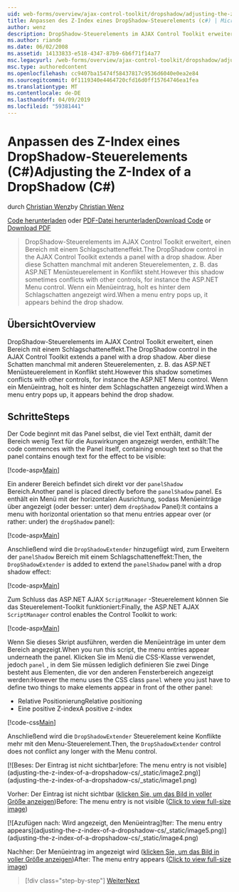 ```yaml
---
uid: web-forms/overview/ajax-control-toolkit/dropshadow/adjusting-the-z-index-of-a-dropshadow-cs
title: Anpassen des Z-Index eines DropShadow-Steuerelements (c#) | Microsoft-Dokumentation
author: wenz
description: DropShadow-Steuerelements im AJAX Control Toolkit erweitert, einen Bereich mit einem Schlagschatteneffekt. Aber diese Schatten manchmal mit anderen Steuerelementen, für die Insta steht in Konflikt...
ms.author: riande
ms.date: 06/02/2008
ms.assetid: 14133833-e518-4347-87b9-6b6f71f14a77
msc.legacyurl: /web-forms/overview/ajax-control-toolkit/dropshadow/adjusting-the-z-index-of-a-dropshadow-cs
msc.type: authoredcontent
ms.openlocfilehash: cc9407ba15474f58437817c9536d6040e0ea2e84
ms.sourcegitcommit: 0f1119340e4464720cfd16d0ff15764746ea1fea
ms.translationtype: MT
ms.contentlocale: de-DE
ms.lasthandoff: 04/09/2019
ms.locfileid: "59381441"
---
```

# <a name="adjusting-the-z-index-of-a-dropshadow-c"></a><span data-ttu-id="5d8a5-104">Anpassen des Z-Index eines DropShadow-Steuerelements (C#)</span><span class="sxs-lookup"><span data-stu-id="5d8a5-104">Adjusting the Z-Index of a DropShadow (C#)</span></span>

<span data-ttu-id="5d8a5-105">durch [Christian Wenz](https://github.com/wenz)</span><span class="sxs-lookup"><span data-stu-id="5d8a5-105">by [Christian Wenz](https://github.com/wenz)</span></span>

<span data-ttu-id="5d8a5-106">[Code herunterladen](http://download.microsoft.com/download/5/1/6/51652a81-500b-4f6b-88d3-617103e7941e/DropShadow1.cs.zip) oder [PDF-Datei herunterladen](http://download.microsoft.com/download/b/6/a/b6ae89ee-df69-4c87-9bfb-ad1eb2b23373/dropshadow1CS.pdf)</span><span class="sxs-lookup"><span data-stu-id="5d8a5-106">[Download Code](http://download.microsoft.com/download/5/1/6/51652a81-500b-4f6b-88d3-617103e7941e/DropShadow1.cs.zip) or [Download PDF](http://download.microsoft.com/download/b/6/a/b6ae89ee-df69-4c87-9bfb-ad1eb2b23373/dropshadow1CS.pdf)</span></span>

> <span data-ttu-id="5d8a5-107">DropShadow-Steuerelements im AJAX Control Toolkit erweitert, einen Bereich mit einem Schlagschatteneffekt.</span><span class="sxs-lookup"><span data-stu-id="5d8a5-107">The DropShadow control in the AJAX Control Toolkit extends a panel with a drop shadow.</span></span> <span data-ttu-id="5d8a5-108">Aber diese Schatten manchmal mit anderen Steuerelementen, z. B. das ASP.NET Menüsteuerelement in Konflikt steht.</span><span class="sxs-lookup"><span data-stu-id="5d8a5-108">However this shadow sometimes conflicts with other controls, for instance the ASP.NET Menu control.</span></span> <span data-ttu-id="5d8a5-109">Wenn ein Menüeintrag, holt es hinter dem Schlagschatten angezeigt wird.</span><span class="sxs-lookup"><span data-stu-id="5d8a5-109">When a menu entry pops up, it appears behind the drop shadow.</span></span>


## <a name="overview"></a><span data-ttu-id="5d8a5-110">Übersicht</span><span class="sxs-lookup"><span data-stu-id="5d8a5-110">Overview</span></span>

<span data-ttu-id="5d8a5-111">DropShadow-Steuerelements im AJAX Control Toolkit erweitert, einen Bereich mit einem Schlagschatteneffekt.</span><span class="sxs-lookup"><span data-stu-id="5d8a5-111">The DropShadow control in the AJAX Control Toolkit extends a panel with a drop shadow.</span></span> <span data-ttu-id="5d8a5-112">Aber diese Schatten manchmal mit anderen Steuerelementen, z. B. das ASP.NET Menüsteuerelement in Konflikt steht.</span><span class="sxs-lookup"><span data-stu-id="5d8a5-112">However this shadow sometimes conflicts with other controls, for instance the ASP.NET Menu control.</span></span> <span data-ttu-id="5d8a5-113">Wenn ein Menüeintrag, holt es hinter dem Schlagschatten angezeigt wird.</span><span class="sxs-lookup"><span data-stu-id="5d8a5-113">When a menu entry pops up, it appears behind the drop shadow.</span></span>

## <a name="steps"></a><span data-ttu-id="5d8a5-114">Schritte</span><span class="sxs-lookup"><span data-stu-id="5d8a5-114">Steps</span></span>

<span data-ttu-id="5d8a5-115">Der Code beginnt mit das Panel selbst, die viel Text enthält, damit der Bereich wenig Text für die Auswirkungen angezeigt werden, enthält:</span><span class="sxs-lookup"><span data-stu-id="5d8a5-115">The code commences with the Panel itself, containing enough text so that the panel contains enough text for the effect to be visible:</span></span>

[!code-aspx[Main](adjusting-the-z-index-of-a-dropshadow-cs/samples/sample1.aspx)]

<span data-ttu-id="5d8a5-116">Ein anderer Bereich befindet sich direkt vor der `panelShadow` Bereich.</span><span class="sxs-lookup"><span data-stu-id="5d8a5-116">Another panel is placed directly before the `panelShadow` panel.</span></span> <span data-ttu-id="5d8a5-117">Es enthält ein Menü mit der horizontalen Ausrichtung, sodass Menüeinträge über angezeigt (oder besser: unter) dem `dropShadow` Panel):</span><span class="sxs-lookup"><span data-stu-id="5d8a5-117">It contains a menu with horizontal orientation so that menu entries appear over (or rather: under) the `dropShadow` panel):</span></span>

[!code-aspx[Main](adjusting-the-z-index-of-a-dropshadow-cs/samples/sample2.aspx)]

<span data-ttu-id="5d8a5-118">Anschließend wird die `DropShadowExtender` hinzugefügt wird, zum Erweitern der `panelShadow` Bereich mit einem Schlagschatteneffekt:</span><span class="sxs-lookup"><span data-stu-id="5d8a5-118">Then, the `DropShadowExtender` is added to extend the `panelShadow` panel with a drop shadow effect:</span></span>

[!code-aspx[Main](adjusting-the-z-index-of-a-dropshadow-cs/samples/sample3.aspx)]

<span data-ttu-id="5d8a5-119">Zum Schluss das ASP.NET AJAX `ScriptManager` -Steuerelement können Sie das Steuerelement-Toolkit funktioniert:</span><span class="sxs-lookup"><span data-stu-id="5d8a5-119">Finally, the ASP.NET AJAX `ScriptManager` control enables the Control Toolkit to work:</span></span>

[!code-aspx[Main](adjusting-the-z-index-of-a-dropshadow-cs/samples/sample4.aspx)]

<span data-ttu-id="5d8a5-120">Wenn Sie dieses Skript ausführen, werden die Menüeinträge im unter dem Bereich angezeigt.</span><span class="sxs-lookup"><span data-stu-id="5d8a5-120">When you run this script, the menu entries appear underneath the panel.</span></span> <span data-ttu-id="5d8a5-121">Klicken Sie im Menü die CSS-Klasse verwendet, jedoch `panel` , in dem Sie müssen lediglich definieren Sie zwei Dinge besteht aus Elementen, die vor den anderen Fensterbereich angezeigt werden:</span><span class="sxs-lookup"><span data-stu-id="5d8a5-121">However the menu uses the CSS class `panel` where you just have to define two things to make elements appear in front of the other panel:</span></span>

- <span data-ttu-id="5d8a5-122">Relative Positionierung</span><span class="sxs-lookup"><span data-stu-id="5d8a5-122">Relative positioning</span></span>
- <span data-ttu-id="5d8a5-123">Eine positive Z-index</span><span class="sxs-lookup"><span data-stu-id="5d8a5-123">A positive z-index</span></span>

[!code-css[Main](adjusting-the-z-index-of-a-dropshadow-cs/samples/sample5.css)]

<span data-ttu-id="5d8a5-124">Anschließend wird die `DropShadowExtender` Steuerelement keine Konflikte mehr mit den Menu-Steuerelement.</span><span class="sxs-lookup"><span data-stu-id="5d8a5-124">Then, the `DropShadowExtender` control does not conflict any longer with the Menu control.</span></span>


[![B<span data-ttu-id="5d8a5-125">eses: Der Eintrag ist nicht sichtbar]</span><span class="sxs-lookup"><span data-stu-id="5d8a5-125">efore: The menu entry is not visible]</span></span>(adjusting-the-z-index-of-a-dropshadow-cs/_static/image2.png)](adjusting-the-z-index-of-a-dropshadow-cs/_static/image1.png)

<span data-ttu-id="5d8a5-126">Vorher: Der Eintrag ist nicht sichtbar ([klicken Sie, um das Bild in voller Größe anzeigen](adjusting-the-z-index-of-a-dropshadow-cs/_static/image3.png))</span><span class="sxs-lookup"><span data-stu-id="5d8a5-126">Before: The menu entry is not visible ([Click to view full-size image](adjusting-the-z-index-of-a-dropshadow-cs/_static/image3.png))</span></span>


[![A<span data-ttu-id="5d8a5-127">zufügen nach: Wird angezeigt, den Menüeintrag]</span><span class="sxs-lookup"><span data-stu-id="5d8a5-127">fter: The menu entry appears]</span></span>(adjusting-the-z-index-of-a-dropshadow-cs/_static/image5.png)](adjusting-the-z-index-of-a-dropshadow-cs/_static/image4.png)

<span data-ttu-id="5d8a5-128">Nachher: Der Menüeintrag im angezeigt wird ([klicken Sie, um das Bild in voller Größe anzeigen](adjusting-the-z-index-of-a-dropshadow-cs/_static/image6.png))</span><span class="sxs-lookup"><span data-stu-id="5d8a5-128">After: The menu entry appears ([Click to view full-size image](adjusting-the-z-index-of-a-dropshadow-cs/_static/image6.png))</span></span>

> [!div class="step-by-step"]
> [<span data-ttu-id="5d8a5-129">Weiter</span><span class="sxs-lookup"><span data-stu-id="5d8a5-129">Next</span></span>](manipulating-dropshadow-properties-from-client-code-cs.md)
